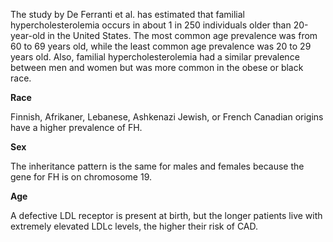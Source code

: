 The study by De Ferranti et al. has estimated that familial hypercholesterolemia occurs in about 1 in 250 individuals older than 20-year-old in the United States. The most common age prevalence was from 60 to 69 years old, while the least common age prevalence was 20 to 29 years old. Also, familial hypercholesterolemia had a similar prevalence between men and women but was more common in the obese or black race.

**Race**

Finnish, Afrikaner, Lebanese, Ashkenazi Jewish, or French Canadian origins have a higher prevalence of FH.

**Sex**

The inheritance pattern is the same for males and females because the gene for FH is on chromosome 19.

**Age**

A defective LDL receptor is present at birth, but the longer patients live with extremely elevated LDLc levels, the higher their risk of CAD.